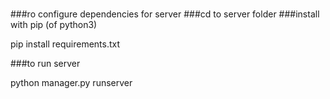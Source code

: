 ###
###ro configure dependencies for server
###cd to server folder 
###install with pip (of python3)

pip install requirements.txt

###to run server

python manager.py runserver
